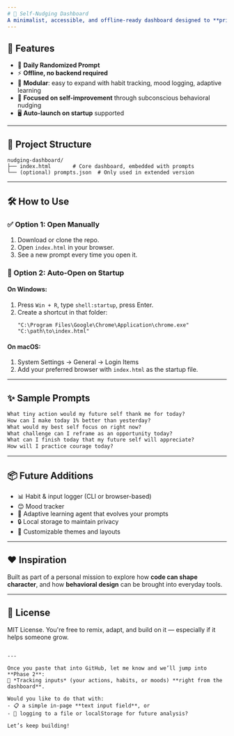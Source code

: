 ```yaml
---
# 🧠 Self-Nudging Dashboard
A minimalist, accessible, and offline-ready dashboard designed to **prime your mind daily** with prompts that steer you toward better habits and self-awareness. This is a lightweight MVP to kickstart a bigger goal: using local tools and personal data to shape behavior through adaptive, intentional nudging.
---
```


## 🚀 Features

- 🧭 **Daily Randomized Prompt**
- ⚡ **Offline, no backend required**
- 🧱 **Modular**: easy to expand with habit tracking, mood logging, adaptive learning
- 🌱 **Focused on self-improvement** through subconscious behavioral nudging
- 🖥️ **Auto-launch on startup** supported

---

## 📁 Project Structure

```
nudging-dashboard/
├── index.html       # Core dashboard, embedded with prompts
└── (optional) prompts.json  # Only used in extended version
```

---

## 🛠️ How to Use

### ✅ Option 1: Open Manually
1. Download or clone the repo.
2. Open `index.html` in your browser.
3. See a new prompt every time you open it.

### 🔁 Option 2: Auto-Open on Startup

#### On Windows:
1. Press `Win + R`, type `shell:startup`, press Enter.
2. Create a shortcut in that folder:
   ```
   "C:\Program Files\Google\Chrome\Application\chrome.exe" "C:\path\to\index.html"
   ```

#### On macOS:
1. System Settings → General → Login Items
2. Add your preferred browser with `index.html` as the startup file.

---

## ✨ Sample Prompts

```txt
What tiny action would my future self thank me for today?
How can I make today 1% better than yesterday?
What would my best self focus on right now?
What challenge can I reframe as an opportunity today?
What can I finish today that my future self will appreciate?
How will I practice courage today?
```

---

## 📦 Future Additions

- 📊 Habit & input logger (CLI or browser-based)
- 😊 Mood tracker
- 🧠 Adaptive learning agent that evolves your prompts
- 🔒 Local storage to maintain privacy
- 🎨 Customizable themes and layouts

---

## ❤️ Inspiration

Built as part of a personal mission to explore how **code can shape character**, and how **behavioral design** can be brought into everyday tools.

---

## 📄 License

MIT License. You're free to remix, adapt, and build on it — especially if it helps someone grow.

```

---

Once you paste that into GitHub, let me know and we’ll jump into **Phase 2**:  
🧾 *Tracking inputs* (your actions, habits, or moods) **right from the dashboard**.

Would you like to do that with:
- 📋 a simple in-page **text input field**, or  
- 📂 logging to a file or localStorage for future analysis?

Let’s keep building!
